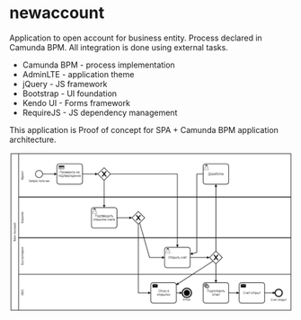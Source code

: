 # newaccount

Application to open account for business entity.
Process declared in Camunda BPM. All integration is done using external tasks.

  * Camunda BPM - process implementation
  * AdminLTE - application theme
  * jQuery - JS framework
  * Bootstrap - UI foundation
  * Kendo UI - Forms framework
  * RequireJS - JS dependency management
  
This application is Proof of concept for SPA + Camunda BPM application architecture.

![Image of process](process/newaccount.png)
